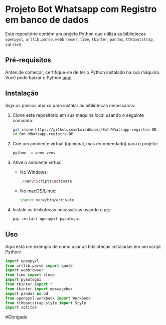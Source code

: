 # Projeto Bot Whatsapp com Registro em banco de dados

Este repositório contém um projeto Python que utiliza as bibliotecas `openpyxl`, `urllib.parse`, `webbrowser`, `time`, `tkinter`, `pandas`, `ttkbootstrap`, `sqlite3`.

## Pré-requisitos

Antes de começar, certifique-se de ter o Python instalado na sua máquina. Você pode baixar o Python [aqui](https://www.python.org/downloads/).

## Instalação

Siga os passos abaixo para instalar as bibliotecas necessárias:

1. Clone este repositório em sua máquina local usando o seguinte comando:

    ```bash
    git clone https://github.com/LuizWhoami/Bot-Whatsapp-registro-DB
    cd Bot-Whatsapp-registro-DB
    ```

2. Crie um ambiente virtual (opcional, mas recomendado) para o projeto:

    ```bash
    python -m venv venv
    ```

3. Ative o ambiente virtual:

    - No Windows:

        ```bash
        .\venv\Scripts\activate
        ```

    - No macOS/Linux:

        ```bash
        source venv/bin/activate
        ```

4. Instale as bibliotecas necessárias usando o `pip`:

    ```bash
    pip install openpyxl pyautogui
    ```

## Uso

Aqui está um exemplo de como usar as bibliotecas instaladas em um script Python:

```python
import openpyxl
from urllib.parse import quote
import webbrowser
from time import sleep
import pyautogui
from tkinter import *
from tkinter import messagebox
import pandas as pd
from openpyxl.workbook import Workbook
from ttkbootstrap.style import Style
import sqlite3
```
#Obrigado
